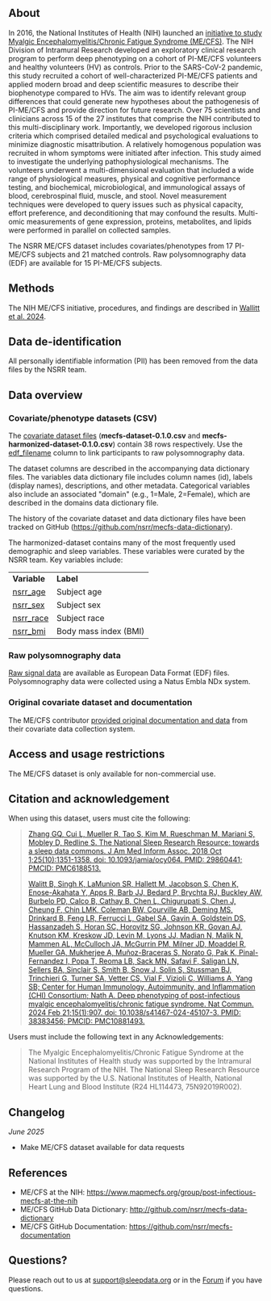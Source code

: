 ## About

In 2016, the National Institutes of Health (NIH) launched an [initiative to study Myalgic Encephalomyelitis/Chronic Fatigue Syndrome (ME/CFS)](https://www.mapmecfs.org/group/post-infectious-mecfs-at-the-nih). The NIH Division of Intramural Research developed an exploratory clinical research program to perform deep phenotyping on a cohort of PI-ME/CFS volunteers and healthy volunteers (HV) as controls. Prior to the SARS-CoV-2 pandemic, this study recruited a cohort of well-characterized PI-ME/CFS patients and applied modern broad and deep scientific measures to describe their biophenotype compared to HVs. The aim was to identify relevant group differences that could generate new hypotheses about the pathogenesis of PI-ME/CFS and provide direction for future research. Over 75 scientists and clinicians across 15 of the 27 institutes that comprise the NIH contributed to this multi-disciplinary work. Importantly, we developed rigorous inclusion criteria which comprised detailed medical and psychological evaluations to minimize diagnostic misattribution. A relatively homogenous population was recruited in whom symptoms were initiated after infection. This study aimed to investigate the underlying pathophysiological mechanisms. The volunteers underwent a multi-dimensional evaluation that included a wide range of physiological measures, physical and cognitive performance testing, and biochemical, microbiological, and immunological assays of blood, cerebrospinal fluid, muscle, and stool. Novel measurement techniques were developed to query issues such as physical capacity, effort preference, and deconditioning that may confound the results. Multi-omic measurements of gene expression, proteins, metabolites, and lipids were performed in parallel on collected samples.

The NSRR ME/CFS dataset includes covariates/phenotypes from 17 PI-ME/CFS subjects and 21 matched controls. Raw polysomnography data (EDF) are available for 15 PI-ME/CFS subjects.

## Methods

The NIH ME/CFS initiative, procedures, and findings are described in [Wallitt et al. 2024](https://pubmed.ncbi.nlm.nih.gov/38383456/).

## Data de-identification

All personally identifiable information (PII) has been removed from the data files by the NSRR team.

## Data overview

### Covariate/phenotype datasets (CSV)

The [covariate dataset files](:files_path:/datasets) (**mecfs-dataset-0.1.0.csv** and **mecfs-harmonized-dataset-0.1.0.csv**) contain 38 rows respectively. Use the [edf_filename](:variables_path:/edf_filename) column to link participants to raw polysomnography data.

The dataset columns are described in the accompanying data dictionary files. The variables data dictionary file includes column names (id), labels (display names), descriptions, and other metadata. Categorical variables also include an associated "domain" (e.g., 1=Male, 2=Female), which are described in the domains data dictionary file. 

The history of the covariate dataset and data dictionary files have been tracked on GitHub (https://github.com/nsrr/mecfs-data-dictionary). 

The harmonized-dataset contains many of the most frequently used demographic and sleep variables. These variables were curated by the NSRR team. Key variables include:

  <table>
    <tr><td><b>Variable</b></td><td><b>Label</b></td></tr>
    <tr><td><a href=":variables_path:/nsrr_age">nsrr_age</a></td><td>Subject age</td></tr>
    <tr><td><a href=":variables_path:/nsrr_sex">nsrr_sex</a></td><td>Subject sex</td></tr> 
    <tr><td><a href=":variables_path:/nsrr_race">nsrr_race</a></td><td>Subject race</td></tr> 
    <tr><td><a href=":variables_path:/nsrr_bmi">nsrr_bmi</a></td><td>Body mass index (BMI)</td></tr> 
  </table>

### Raw polysomnography data

[Raw signal data](:files_path:/original/EDFs) are available as European Data Format (EDF) files. Polysomnography data were collected using a Natus Embla NDx system.

### Original covariate dataset and documentation

The ME/CFS contributor [provided original documentation and data](:files_path:/original) from their covariate data collection system.

## Access and usage restrictions

The ME/CFS dataset is only available for non-commercial use.

## Citation and acknowledgement

When using this dataset, users must cite the following:

> [Zhang GQ, Cui L, Mueller R, Tao S, Kim M, Rueschman M, Mariani S, Mobley D, Redline S. The National Sleep Research Resource: towards a sleep data commons. J Am Med Inform Assoc. 2018 Oct 1;25(10):1351-1358. doi: 10.1093/jamia/ocy064. PMID: 29860441; PMCID: PMC6188513.](https://pubmed.ncbi.nlm.nih.gov/29860441/)
>
> [Walitt B, Singh K, LaMunion SR, Hallett M, Jacobson S, Chen K, Enose-Akahata Y, Apps R, Barb JJ, Bedard P, Brychta RJ, Buckley AW, Burbelo PD, Calco B, Cathay B, Chen L, Chigurupati S, Chen J, Cheung F, Chin LMK, Coleman BW, Courville AB, Deming MS, Drinkard B, Feng LR, Ferrucci L, Gabel SA, Gavin A, Goldstein DS, Hassanzadeh S, Horan SC, Horovitz SG, Johnson KR, Govan AJ, Knutson KM, Kreskow JD, Levin M, Lyons JJ, Madian N, Malik N, Mammen AL, McCulloch JA, McGurrin PM, Milner JD, Moaddel R, Mueller GA, Mukherjee A, Muñoz-Braceras S, Norato G, Pak K, Pinal-Fernandez I, Popa T, Reoma LB, Sack MN, Safavi F, Saligan LN, Sellers BA, Sinclair S, Smith B, Snow J, Solin S, Stussman BJ, Trinchieri G, Turner SA, Vetter CS, Vial F, Vizioli C, Williams A, Yang SB; Center for Human Immunology, Autoimmunity, and Inflammation (CHI) Consortium; Nath A. Deep phenotyping of post-infectious myalgic encephalomyelitis/chronic fatigue syndrome. Nat Commun. 2024 Feb 21;15(1):907. doi: 10.1038/s41467-024-45107-3. PMID: 38383456; PMCID: PMC10881493.](https://pubmed.ncbi.nlm.nih.gov/38383456/)

Users must include the following text in any Acknowledgements:

> The Myalgic Encephalomyelitis/Chronic Fatigue Syndrome at the National Institutes of Health study was supported by the Intramural Research Program of the NIH. The National Sleep Research Resource was supported by the U.S. National Institutes of Health, National Heart Lung and Blood Institute (R24 HL114473, 75N92019R002). 

## Changelog

*June 2025*

- Make ME/CFS dataset available for data requests

## References

- ME/CFS at the NIH: https://www.mapmecfs.org/group/post-infectious-mecfs-at-the-nih
- ME/CFS GitHub Data Dictionary: http://github.com/nsrr/mecfs-data-dictionary
- ME/CFS GitHub Documentation: https://github.com/nsrr/mecfs-documentation

## Questions?

Please reach out to us at support@sleepdata.org or in the [Forum](https://sleepdata.org/forum) if you have questions.

